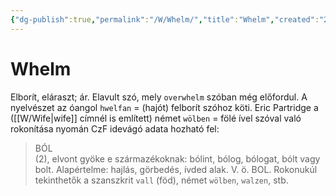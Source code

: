 ```yaml
---
{"dg-publish":true,"permalink":"/W/Whelm/","title":"Whelm","created":"2023-12-01T07:14","updated":"2025-08-17T00:26"}
---
```



# Whelm

Elborít, eláraszt; ár. Elavult szó, mely `overwhelm` szóban még előfordul. A nyelvészet az óangol `hwelfan` = (hajót) felborít szóhoz köti. Eric Partridge a ([[W/Wife\|wife]] címnél is említett) német `wölben` = fölé ível szóval való rokonítása nyomán CzF idevágó adata hozható fel:  
> BÓL  
>  (2), elvont gyöke e származékoknak: bólint, bólog, bólogat, bólt vagy bolt. Alapértelme: hajlás, görbedés, ívded alak. V. ö. BOL. Rokonukúl tekinthetők a szanszkrit `vall` (föd), német `wölben`, `walzen`, stb.  